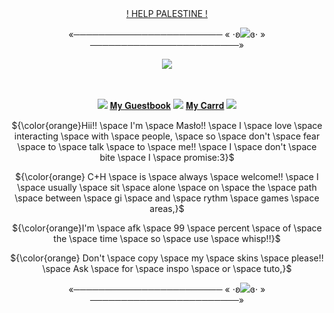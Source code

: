 
<div align="center">

ㅤㅤㅤㅤ<p>  [! HELP PALESTINE !](https://arab.org/click-to-help/palestine/) <p/>
</div>

<p align="center">
«──────────────────────── « ⋅ʚ<img src="https://pixelsafari.neocities.org/favicon/symbol/heart/crystal2.gif">ɞ⋅ » ────────────────────────»
</p>


<p align="center">
<img src="https://media.discordapp.net/attachments/872217789589504031/1234170385545822269/11634664_3c4d3.gif?ex=662fc23d&is=662e70bd&hm=910ca0b130c22362b9df54ad88fd680d1c8bc7024d0ecbd27bd9d1b88ef3b623&=&width=978&height=978"/>
</p>


<div align="center">

ㅤㅤㅤㅤ<p> <img src="https://pixelsafari.neocities.org/favicon/nature/plant/flower/yellow5.gif"> [𝐌𝐲 𝐆𝐮𝐞𝐬𝐭𝐛𝐨𝐨𝐤](https://rudyszczur.123guestbook.com) <img src="https://pixelsafari.neocities.org/favicon/nature/plant/flower/yellow5.gif"> [𝐌𝐲 𝐂𝐚𝐫𝐫𝐝](https://rudeszczury.carrd.co) <img src="https://pixelsafari.neocities.org/favicon/nature/plant/flower/yellow5.gif"> <p/>
<p> ${\color{orange}Hii!! \space I'm \space Masło!! \space I \space love \space interacting \space with \space people, \space so \space don't \space fear \space to \space talk \space to \space me!! \space I \space don't \space bite \space I \space promise:3}$ </p>
<p> ${\color{orange} C+H \space is \space always \space welcome!! \space I \space usually \space sit \space alone \space on \space the \space path \space between \space gi \space and \space rythm \space games \space areas,}$ </p>
<p> ${\color{orange}I'm \space afk \space 99 \space percent \space of \space the \space time \space so \space use \space whisp!!}$ </p>
<p> ${\color{orange} Don't \space copy \space my \space skins \space please!! \space Ask \space for \space inspo \space or \space tuto,}$ </p>
<p>«──────────────────────── « ⋅ʚ<img src="https://pixelsafari.neocities.org/favicon/symbol/heart/crystal2.gif">ɞ⋅ » ────────────────────────»</p>

</div>

